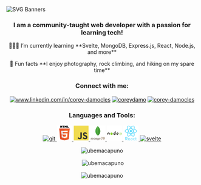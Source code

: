 ![SVG Banners](https://svg-banners.vercel.app/api?type=glitch&text1=Corey%20Damocles%20🤖&width=900&height=300)
<h3 align="center">I am a community-taught web developer with a passion for learning tech!</h3>

<p align="center">🧑🏾‍💻 I’m currently learning **Svelte, MongoDB, Express.js, React, Node.js, and more**</p>

<p align="center">🤖 Fun facts **I enjoy photography, rock climbing, and hiking on my spare time**</p>

<h3 align="center">Connect with me:</h3>
<p align="center">
<a href="https://linkedin.com/in/www.linkedin.com/in/corey-damocles" target="blank"><img align="center" src="https://raw.githubusercontent.com/rahuldkjain/github-profile-readme-generator/master/src/images/icons/Social/linked-in-alt.svg" alt="www.linkedin.com/in/corey-damocles" height="30" width="40" /></a>
<a href="https://twitter.com/coreydamo" target="blank"><img align="center" src="https://raw.githubusercontent.com/rahuldkjain/github-profile-readme-generator/master/src/images/icons/Social/twitter.svg" alt="coreydamo" height="30" width="40" /></a>
<a href="https://codepen.io/corey-damocles" target="blank"><img align="center" src="https://raw.githubusercontent.com/rahuldkjain/github-profile-readme-generator/master/src/images/icons/Social/codepen.svg" alt="corey-damocles" height="30" width="40" /></a>
</p>

<h3 align="center">Languages and Tools:</h3>
<p align="center"> <a href="https://git-scm.com/" target="_blank" rel="noreferrer"> <img src="https://www.vectorlogo.zone/logos/git-scm/git-scm-icon.svg" alt="git" width="40" height="40"/> </a> <a href="https://www.w3.org/html/" target="_blank" rel="noreferrer"> <img src="https://raw.githubusercontent.com/devicons/devicon/master/icons/html5/html5-original-wordmark.svg" alt="html5" width="40" height="40"/> </a> <a href="https://developer.mozilla.org/en-US/docs/Web/JavaScript" target="_blank" rel="noreferrer"> <img src="https://raw.githubusercontent.com/devicons/devicon/master/icons/javascript/javascript-original.svg" alt="javascript" width="40" height="40"/> </a> <a href="https://www.mongodb.com/" target="_blank" rel="noreferrer"> <img src="https://raw.githubusercontent.com/devicons/devicon/master/icons/mongodb/mongodb-original-wordmark.svg" alt="mongodb" width="40" height="40"/> </a> <a href="https://nodejs.org" target="_blank" rel="noreferrer"> <img src="https://raw.githubusercontent.com/devicons/devicon/master/icons/nodejs/nodejs-original-wordmark.svg" alt="nodejs" width="40" height="40"/> </a> <a href="https://reactjs.org/" target="_blank" rel="noreferrer"> <img src="https://raw.githubusercontent.com/devicons/devicon/master/icons/react/react-original-wordmark.svg" alt="react" width="40" height="40"/> </a> <a href="https://svelte.dev" target="_blank" rel="noreferrer"> <img src="https://upload.wikimedia.org/wikipedia/commons/1/1b/Svelte_Logo.svg" alt="svelte" width="40" height="40"/> </a> </p>

<p align="center"><img align="center" src="https://github-readme-stats.vercel.app/api/top-langs?username=ubemacapuno&show_icons=true&locale=en&layout=compact&theme=radical" alt="ubemacapuno" /></p>

<p align="center">&nbsp;<img align="center" src="https://github-readme-stats.vercel.app/api?username=ubemacapuno&show_icons=true&locale=en&theme=radical" alt="ubemacapuno" /></p>

<p align="center"><img align="center" src="https://github-readme-streak-stats.herokuapp.com/?user=ubemacapuno&theme=radical" alt="ubemacapuno" /></p>
